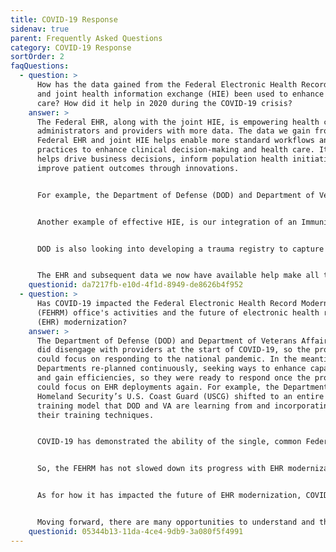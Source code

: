 ```yaml
---
title: COVID-19 Response
sidenav: true
parent: Frequently Asked Questions
category: COVID-19 Response
sortOrder: 2
faqQuestions:
  - question: >
      How has the data gained from the Federal Electronic Health Record (EHR)
      and joint health information exchange (HIE) been used to enhance health
      care? How did it help in 2020 during the COVID-19 crisis?
    answer: >
      The Federal EHR, along with the joint HIE, is empowering health care
      administrators and providers with more data. The data we gain from the
      Federal EHR and joint HIE helps enable more standard workflows and
      practices to enhance clinical decision-making and health care. It also
      helps drive business decisions, inform population health initiatives and
      improve patient outcomes through innovations.


      For example, the Department of Defense (DOD) and Department of Veterans Affairs (VA) joint data management and analysis efforts led to our ability to improve the process for prescribing opioids. Patients at risk of an opioid overdose who receive opioid pain medication will also receive a life-saving drug that counteracts the opioid prescribed along with education.


      Another example of effective HIE, is our integration of an Immunization Forecaster into the EHR. The forecaster embedded into the EHR leverages Centers for Disease Control and Prevention clinical decision support of immunizations to help pediatricians know when patients need the next round of appropriate vaccines. This new functionality also reduces clinician time and effort, assessing and deciding which vaccines may be due. Even if a child falls behind, it recommends a catch-up schedule. This effort is especially timely with regard to the forthcoming COVID-19 vaccine.


      DOD is also looking into developing a trauma registry to capture battlefield injuries and the impact of such injuries throughout a beneficiary’s lifetime.


      The EHR and subsequent data we now have available help make all these innovations in health care possible so beneficiaries can get the best health care as soon as possible. We are just scratching the surface on what is possible with EHR data to transform health care delivery to Veterans.
    questionid: da7217fb-e10d-4f1d-8949-de8626b4f952
  - question: >
      Has COVID-19 impacted the Federal Electronic Health Record Modernization
      (FEHRM) office's activities and the future of electronic health record
      (EHR) modernization?
    answer: >
      The Department of Defense (DOD) and Department of Veterans Affairs (VA)
      did disengage with providers at the start of COVID-19, so the providers
      could focus on responding to the national pandemic. In the meantime, the
      Departments re-planned continuously, seeking ways to enhance capabilities
      and gain efficiencies, so they were ready to respond once the providers
      could focus on EHR deployments again. For example, the Department of
      Homeland Security’s U.S. Coast Guard (USCG) shifted to an entire virtual
      training model that DOD and VA are learning from and incorporating into
      their training techniques.


      COVID-19 has demonstrated the ability of the single, common Federal EHR to quickly adapt to changing demands and support providers during the pandemic. For example, when providers needed to order COVID-19 tests, and the EHR didn’t yet have that capability, we were able to make those changes in four hours within the new EHR versus four weeks within the legacy system. The new EHR is much more responsive to changes driven by COVID-19.


      So, the FEHRM has not slowed down its progress with EHR modernization during the pandemic. The FEHRM remain focused on delivering capabilities to those clinicians on the front lines delivering care and their patients.


      As for how it has impacted the future of EHR modernization, COVID-19 demonstrated virtual health as a priority. In response, the FEHRM pivoted toward accelerating the adoption of tools, platforms and joint capabilities to deliver telemedicine solutions that meet the operational requirements driven by the pandemic. For example, the FEHRM is leveraging VA’s patient-facing video platform to develop a parallel platform for DOD.


      Moving forward, there are many opportunities to understand and think about the impact of the new normal of health care delivery and how the EHR and information technology capabilities the FEHRM delivers can support the new normal.
    questionid: 05344b13-11da-4ce4-9db9-3a080f5f4991
---
```


